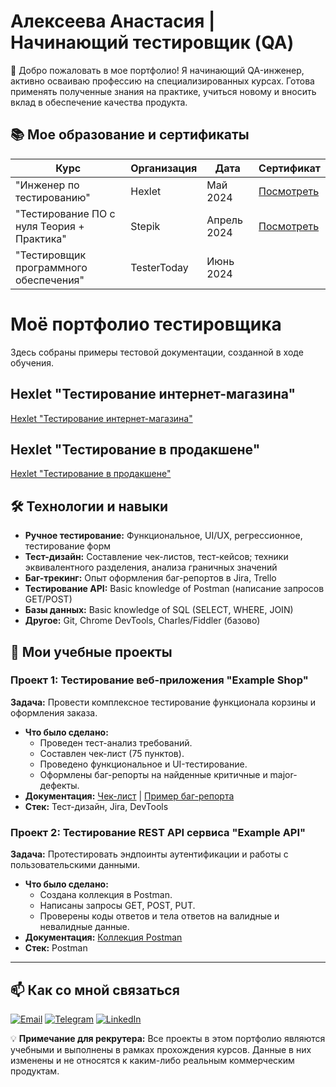 # Алексеева Анастасия | Начинающий тестировщик (QA)

<!-- Можно добавить описание или смайлик -->
👋 Добро пожаловать в мое портфолио! Я начинающий QA-инженер, активно осваиваю профессию на специализированных курсах. Готова применять полученные знания на практике, учиться новому и вносить вклад в обеспечение качества продукта.

## 📚 Мое образование и сертификаты

| Курс                                                                 | Организация          | Дата       | Сертификат                                                               |
|----------------------------------------------------------------------|----------------------|------------|--------------------------------------------------------------------------|
| "Инженер по тестированию"                                            | Hexlet               | Май   2024 | [Посмотреть](./Education-Certificates/Anastasiya_Alekseeva_QA_Ru.png)    |
| "Тестирование ПО с нуля Теория + Практика"                           | Stepik               | Апрель 2024| [Посмотреть](./Education-Certificates/stepik-certificate.pdf)            |
| "Тестировщик программного обеспечения"                               | TesterToday          | Июнь  2024 |                                                                          |

# Моё портфолио тестировщика

Здесь собраны примеры тестовой документации, созданной в ходе обучения.

##  Hexlet "Тестирование интернет-магазина"

   [Hexlet "Тестирование интернет-магазина"](https://github.com/kemiokuro/qa-engineer-project-84)

##  Hexlet "Тестирование в продакшене"

   [Hexlet "Тестирование в продакшене"](https://github.com/kemiokuro/qa-engineer-project-85)

## 🛠 Технологии и навыки

*   **Ручное тестирование:** Функциональное, UI/UX, регрессионное, тестирование форм
*   **Тест-дизайн:** Составление чек-листов, тест-кейсов; техники эквивалентного разделения, анализа граничных значений
*   **Баг-трекинг:** Опыт оформления баг-репортов в Jira, Trello
*   **Тестирование API:** Basic knowledge of Postman (написание запросов GET/POST)
*   **Базы данных:** Basic knowledge of SQL (SELECT, WHERE, JOIN)
*   **Другое:** Git, Chrome DevTools, Charles/Fiddler (базово)

## 📁 Мои учебные проекты

### Проект 1: Тестирование веб-приложения "Example Shop"
**Задача:** Провести комплексное тестирование функционала корзины и оформления заказа.
*   **Что было сделано:**
    *   Проведен тест-анализ требований.
    *   Составлен чек-лист (75 пунктов).
    *   Проведено функциональное и UI-тестирование.
    *   Оформлены баг-репорты на найденные критичные и major-дефекты.
*   **Документация:** [Чек-лист](./Test-Documentation/Check-Lists/Checklist_Example_Shop.pdf) | [Пример баг-репорта](./Test-Documentation/Bug-Reports/Bug_Report_Cart_Example.pdf)
*   **Стек:** Тест-дизайн, Jira, DevTools

### Проект 2: Тестирование REST API сервиса "Example API"
**Задача:** Протестировать эндпоинты аутентификации и работы с пользовательскими данными.
*   **Что было сделано:**
    *   Создана коллекция в Postman.
    *   Написаны запросы GET, POST, PUT.
    *   Проверены коды ответов и тела ответов на валидные и невалидные данные.
*   **Документация:** [Коллекция Postman](./Study-Projects/Project-2-API-Testing/Postman_Collection_Example.json)
*   **Стек:** Postman

---

## 📫 Как со мной связаться

[![Email](https://img.shields.io/badge/Email-your.email@gmail.com-blue?style=flat&logo=gmail)](mailto:your.email@gmail.com)
[![Telegram](https://img.shields.io/badge/Telegram-@your_telegram-blue?style=flat&logo=telegram)](https://t.me/your_telegram)
[![LinkedIn](https://img.shields.io/badge/LinkedIn-ваше_имя--blue?style=flat&logo=linkedin)](https://www.linkedin.com/in/your-profile/)

💡 **Примечание для рекрутера:** Все проекты в этом портфолио являются учебными и выполнены в рамках прохождения курсов. Данные в них изменены и не относятся к каким-либо реальным коммерческим продуктам.
